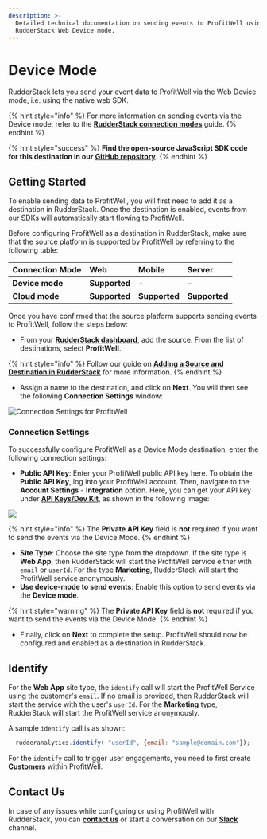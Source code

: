 ```yaml
---
description: >-
  Detailed technical documentation on sending events to ProfitWell using the
  RudderStack Web Device mode.
---
```


# Device Mode

RudderStack lets you send your event data to ProfitWell via the Web Device mode, i.e. using the native web SDK.

{% hint style="info" %}
For more information on sending events via the Device mode, refer to the [**RudderStack connection modes**](https://docs.rudderstack.com/connections/rudderstack-connection-modes) guide.
{% endhint %}

{% hint style="success" %}
**Find the open-source JavaScript SDK code for this destination in our** [**GitHub repository**](https://github.com/rudderlabs/rudder-sdk-js/tree/production/integrations/ProfitWell).
{% endhint %}

## Getting Started

To enable sending data to ProfitWell, you will first need to add it as a destination in RudderStack. Once the destination is enabled, events from our SDKs will automatically start flowing to ProfitWell.

Before configuring ProfitWell as a destination in RudderStack, make sure that the source platform is supported by ProfitWell by referring to the following table:

| **Connection Mode** | **Web** | **Mobile** | **Server** |
| :--- | :--- | :--- | :--- |
| **Device mode** | **Supported** | - | - |
| **Cloud mode** | **Supported** | **Supported** | **Supported** |

Once you have confirmed that the source platform supports sending events to ProfitWell, follow the steps below:

* From your [**RudderStack dashboard**](https://app.rudderstack.com/), add the source. From the list of destinations, select **ProfitWell**.

{% hint style="info" %}
Follow our guide on [**Adding a Source and Destination in RudderStack**](https://docs.rudderstack.com/how-to-guides/adding-source-and-destination-rudderstack) for more information.
{% endhint %}

* Assign a name to the destination, and click on **Next**. You will then see the following **Connection Settings** window:

![Connection Settings for ProfitWell](https://user-images.githubusercontent.com/64877812/133475825-90fff9ed-73da-4d40-9c40-0140eb7f12d9.png)

### Connection Settings

To successfully configure ProfitWell as a Device Mode destination, enter the following connection settings:

* **Public API Key**: Enter your ProfitWell public API key here. To obtain the **Public API Key**, log into your ProfitWell account. Then, navigate to the **Account Settings** - **Integration** option. Here, you can get your API key under [**API Keys/Dev Kit**](https://www2.profitwell.com/app/account/integrations), as shown in the following image:

![](https://user-images.githubusercontent.com/59817155/132687515-dd2246e4-2239-4971-994d-167513fa3c96.png)

{% hint style="info" %}
The **Private API Key** field is **not** required if you want to send the events via the Device Mode.
{% endhint %}

* **Site Type**: Choose the site type from the dropdown. If the site type is **Web App**, then RudderStack will start the ProfitWell service either with `email` or `userId`. For the type **Marketing**, RudderStack will start the ProfitWell service anonymously.
* **Use device-mode to send events**: Enable this option to send events via the **Device mode**.

{% hint style="warning" %}
The **Private API Key** field is **not** required if you want to send the events via the Device Mode.
{% endhint %}

* Finally, click on **Next** to complete the setup. ProfitWell should now be configured and enabled as a destination in RudderStack.

## Identify

For the **Web App** site type, the `identify` call will start the ProfitWell Service using the customer's `email`. If no email is provided, then RudderStack will start the service with the user's `userId`. For the **Marketing** type, RudderStack will start the ProfitWell service anonymously.

A sample `identify` call is as shown:

```javascript
  rudderanalytics.identify( "userId", {email: "sample@domain.com"});
```

For the `identify` call to trigger user engagements, you need to first create [**Customers**](https://www2.profitwell.com/app/customers) within ProfitWell.

## Contact Us

In case of any issues while configuring or using ProfitWell with RudderStack, you can [**contact us**](mailto:%20docs@rudderstack.com) or start a conversation on our [**Slack**](https://resources.rudderstack.com/join-rudderstack-slack) channel.

